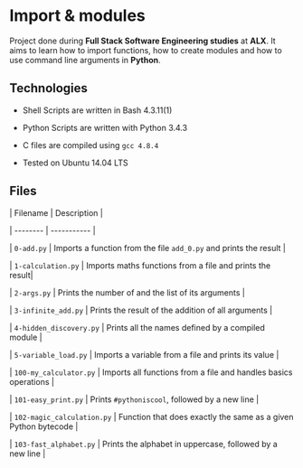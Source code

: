 # Import & modules

Project done during **Full Stack Software Engineering studies** at **ALX**. It aims to learn how to import functions, how to create modules and how to use command line arguments in **Python**.



## Technologies

* Shell Scripts are written in Bash 4.3.11(1)

* Python Scripts are written with Python 3.4.3

* C files are compiled using `gcc 4.8.4`

* Tested on Ubuntu 14.04 LTS



## Files

| Filename | Description |

| -------- | ----------- |

| `0-add.py` | Imports a function from the file `add_0.py` and prints the result |

| `1-calculation.py` | Imports maths functions from a file and prints the result|

| `2-args.py` | Prints the number of and the list of its arguments |

| `3-infinite_add.py` | Prints the result of the addition of all arguments |

| `4-hidden_discovery.py` | Prints all the names defined by a compiled module |

| `5-variable_load.py` | Imports a variable from a file and prints its value |

| `100-my_calculator.py` | Imports all functions from a file and handles basics operations |

| `101-easy_print.py` | Prints `#pythoniscool`, followed by a new line |

| `102-magic_calculation.py` | Function that does exactly the same as a given Python bytecode |

| `103-fast_alphabet.py` | Prints the alphabet in uppercase, followed by a new line |
